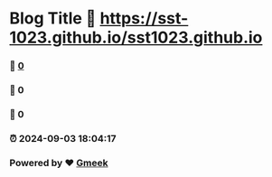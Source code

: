 # Blog Title :link: https://sst-1023.github.io/sst1023.github.io 
### :page_facing_up: [0](https://sst-1023.github.io/sst1023.github.io/tag.html) 
### :speech_balloon: 0 
### :hibiscus: 0 
### :alarm_clock: 2024-09-03 18:04:17 
### Powered by :heart: [Gmeek](https://github.com/Meekdai/Gmeek)
